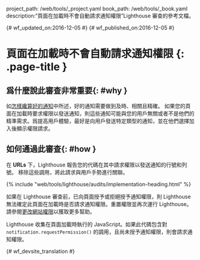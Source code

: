 project_path: /web/tools/_project.yaml
book_path: /web/tools/_book.yaml
description:“頁面在加載時不會自動請求通知權限”Lighthouse 審查的參考文檔。

{# wf_updated_on:2016-12-05 #}
{# wf_published_on:2016-12-05 #}

# 頁面在加載時不會自動請求通知權限 {: .page-title }

## 爲什麼說此審查非常重要{: #why }

如[怎樣纔算好的通知][good]中所述，好的通知需要做到及時、相關且精確。
如果您的頁面在加載時要求權限以發送通知，則這些通知可能與您的用戶無關或者不是他們的精準需求。爲提高用戶體驗，最好是向用戶發送特定類型的通知，並在他們選擇加入後顯示權限請求。



[good]: /web/fundamentals/push-notifications/

## 如何通過此審查{: #how }

在 **URLs** 下，Lighthouse 報告您的代碼在其中請求權限以發送通知的行號和列號。
移除這些調用，將此請求與用戶手勢進行關聯。


{% include "web/tools/lighthouse/audits/implementation-heading.html" %}

如果在 Lighthouse 審查前，已向頁面授予或拒絕授予通知權限，則 Lighthouse 無法確定此頁面在加載時是否請求通知權限。重置權限並再次運行 Lighthouse。
請參閱[更改網站權限][help]以獲取更多幫助。

Lighthouse 收集在頁面加載時執行的 JavaScript。如果此代碼包含對 `notification.requestPermission()` 的調用，且尚未授予通知權限，則會請求通知權限。



[help]: https://support.google.com/chrome/answer/6148059


{# wf_devsite_translation #}
